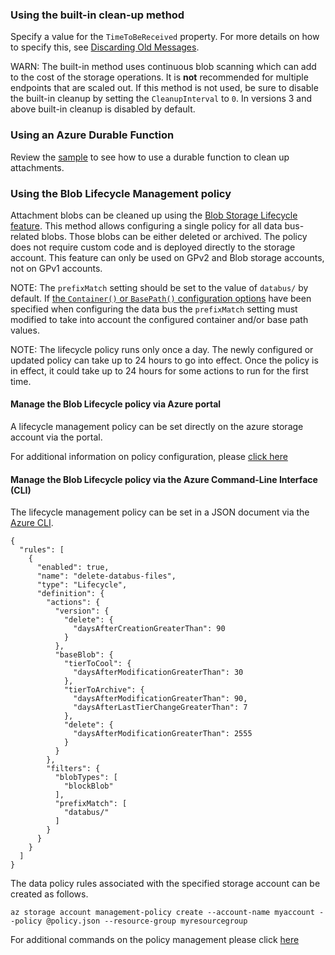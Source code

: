 ### Using the built-in clean-up method

Specify a value for the `TimeToBeReceived` property. For more details on how to specify this, see [Discarding Old Messages](/nservicebus/messaging/discard-old-messages.md).

WARN: The built-in method uses continuous blob scanning which can add to the cost of the storage operations. It is **not** recommended for multiple endpoints that are scaled out. If this method is not used, be sure to disable the built-in cleanup by setting the `CleanupInterval` to `0`. In versions 3 and above built-in cleanup is disabled by default.

### Using an Azure Durable Function

Review the [sample](/samples/azure/blob-storage-databus-cleanup-function/) to see how to use a durable function to clean up attachments.

### Using the Blob Lifecycle Management policy

Attachment blobs can be cleaned up using the [Blob Storage Lifecycle feature](https://docs.microsoft.com/en-us/azure/storage/blobs/storage-lifecycle-management-concepts). This method allows configuring a single policy for all data bus-related blobs. Those blobs can be either deleted or archived. The policy does not require custom code and is deployed directly to the storage account. This feature can only be used on GPv2 and Blob storage accounts, not on GPv1 accounts.

NOTE: The `prefixMatch` setting should be set to the value of `databus/` by default. If [the `Container()` or `BasePath()` configuration options](#behavior) have been specified when configuring the data bus the `prefixMatch` setting must modified to take into account the configured container and/or base path values.

NOTE: The lifecycle policy runs only once a day. The newly configured or updated policy can take up to 24 hours to go into effect. Once the policy is in effect, it could take up to 24 hours for some actions to run for the first time.

#### Manage the Blob Lifecycle policy via Azure portal

A lifecycle management policy can be set directly on the azure storage account via the portal.

For additional information on policy configuration, please [click here](https://learn.microsoft.com/en-us/azure/storage/blobs/lifecycle-management-policy-configure?source=recommendations&tabs=azure-portal)

#### Manage the Blob Lifecycle policy via the Azure Command-Line Interface (CLI)

The lifecycle management policy can be set in a JSON document via the [Azure CLI](https://learn.microsoft.com/en-us/cli/azure/storage/account/management-policy?view=azure-cli-latest).
```
{
  "rules": [
    {
      "enabled": true,
      "name": "delete-databus-files",
      "type": "Lifecycle",
      "definition": {
        "actions": {
          "version": {
            "delete": {
              "daysAfterCreationGreaterThan": 90
            }
          },
          "baseBlob": {
            "tierToCool": {
              "daysAfterModificationGreaterThan": 30
            },
            "tierToArchive": {
              "daysAfterModificationGreaterThan": 90,
              "daysAfterLastTierChangeGreaterThan": 7
            },
            "delete": {
              "daysAfterModificationGreaterThan": 2555
            }
          }
        },
        "filters": {
          "blobTypes": [
            "blockBlob"
          ],
          "prefixMatch": [
            "databus/"
          ]
        }
      }
    }
  ]
}
```

The data policy rules associated with the specified storage account can be created as follows. 

```
az storage account management-policy create --account-name myaccount --policy @policy.json --resource-group myresourcegroup
```
For additional commands on the policy management please click [here](https://learn.microsoft.com/en-us/cli/azure/storage/account/management-policy?view=azure-cli-latest)
